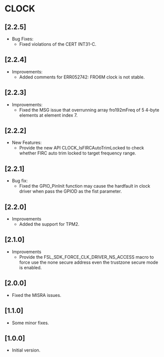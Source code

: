 # CLOCK

## [2.2.5]

- Bug Fixes:
  - Fixed violations of the CERT INT31-C.

## [2.2.4]

- Improvements:
  - Added comments for ERR052742: FRO6M clock is not stable.

## [2.2.3]

- Improvements:
  - Fixed the MSG issue that overrunning array fro192mFreq of 5 4-byte elements at element index 7.

## [2.2.2]

- New Features:
  - Provide the new API CLOCK_IsFIRCAutoTrimLocked to check whether FIRC auto trim locked to target frequency range.

## [2.2.1]

- Bug fix:
  - Fixed the GPIO_PinInit function may cause the hardfault in clock driver when pass the GPIOD as the fist parameter.

## [2.2.0]

- Improvements
  - Added the support for TPM2.

## [2.1.0]

- Improvements
  - Provide the FSL_SDK_FORCE_CLK_DRIVER_NS_ACCESS macro to force use the none secure address even the trustzone secure mode is enabled.

## [2.0.0]

- Fixed the MISRA issues.

## [1.1.0]

- Some minor fixes.

## [1.0.0]

- Initial version.
